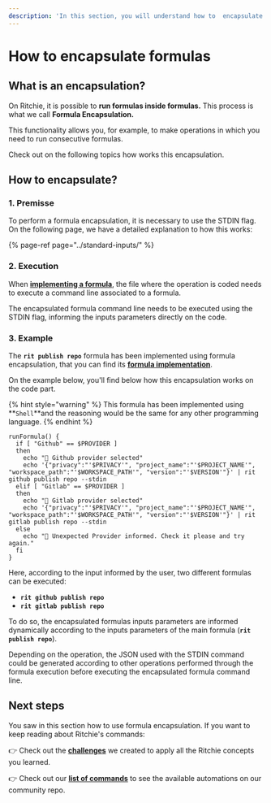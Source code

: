 ```yaml
---
description: 'In this section, you will understand how to  encapsulate formulas on Ritchie.'
---
```


# How to encapsulate formulas

## What is an encapsulation?

On Ritchie, it is possible to **run formulas inside formulas.** This process is what we call **Formula Encapsulation.**‌

This functionality allows you, for example, to make operations in which you need to run consecutive formulas. 

Check out on the following topics how works this encapsulation. 

## How to encapsulate?

### 1. Premisse

To perform a formula encapsulation, it is necessary to use the STDIN flag. On the following page, we have a detailed explanation to how this works: 

{% page-ref page="../standard-inputs/" %}

### 2. Execution <a id="2-execution"></a>

When [**implementing a formula**](https://app.gitbook.com/@zup-products/s/ritchie/~/diff/drafts/-MHIAf91S1RlTOvJs_KU/how-to/implement-a-formula/@drafts), the file where the operation is coded needs to execute a command line associated to a formula.‌

The encapsulated formula command line needs to be executed using the STDIN flag, informing the inputs parameters directly on the code.‌

### 3. Example <a id="3-example"></a>

The **`rit publish repo`** formula has been implemented using formula encapsulation, that you can find its [**formula implementation**](https://github.com/ZupIT/ritchie-formulas/tree/master/publish/repo).

On the example below, you'll find below how this encapsulation works on the code part.

{% hint style="warning" %}
This formula has been implemented using **`Shell`**and the reasoning would be the same for any other programming language.
{% endhint %}

```text
runFormula() {
  if [ "Github" == $PROVIDER ]
  then
    echo "🐙 Github provider selected"
    echo '{"privacy":"'$PRIVACY'", "project_name":"'$PROJECT_NAME'", "workspace_path":"'$WORKSPACE_PATH'", "version":"'$VERSION'"}' | rit github publish repo --stdin
  elif [ "Gitlab" == $PROVIDER ]
  then
    echo "🦊 Gitlab provider selected"
    echo '{"privacy":"'$PRIVACY'", "project_name":"'$PROJECT_NAME'", "workspace_path":"'$WORKSPACE_PATH'", "version":"'$VERSION'"}' | rit gitlab publish repo --stdin
  else
    echo "🤖 Unexpected Provider informed. Check it please and try again."
  fi
}
```

Here, according to the input informed by the user, two different formulas can be executed:‌

* **`rit github publish repo`**
* **`rit gitlab publish repo`**

To do so, the encapsulated formulas inputs parameters are informed dynamically according to the inputs parameters of the main formula \(**`rit publish repo`**\). 

Depending on the operation, the JSON used with the STDIN command could be generated according to other operations performed through the formula execution before executing the encapsulated formula command line.‌

## Next steps <a id="next-steps"></a>

You saw in this section how to use formula encapsulation. If you want to keep reading about Ritchie's commands:‌

​👉 Check out the [**challenges**](https://app.gitbook.com/@zup-products/s/ritchie/~/diff/drafts/-MHIAf91S1RlTOvJs_KU/challenges/challenges/@drafts) we created to apply all the Ritchie concepts you learned.‌

​👉 Check out our [**list of commands**](https://app.gitbook.com/@zup-products/s/ritchie/~/diff/drafts/-MHIAf91S1RlTOvJs_KU/developer/list-of-commands/@drafts) to see the available automations on our community repo.

